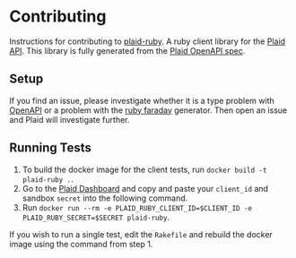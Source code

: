 # Contributing

Instructions for contributing to [plaid-ruby][1]. A ruby client library for the [Plaid API][2]. This library is fully generated from the [Plaid OpenAPI spec](3).

## Setup

If you find an issue, please investigate whether it is a type problem with [OpenAPI](3) or a problem with the [ruby faraday](https://github.com/OpenAPITools/openapi-generator/blob/master/docs/generators/ruby.md) generator. Then open an issue and Plaid will investigate further.

## Running Tests

1. To build the docker image for the client tests, run `docker build -t plaid-ruby .`.
2. Go to the [Plaid Dashboard](https://dashboard.plaid.com/) and copy and paste your `client_id` and sandbox `secret` into the following command.
3. Run `docker run --rm -e PLAID_RUBY_CLIENT_ID=$CLIENT_ID -e PLAID_RUBY_SECRET=$SECRET plaid-ruby`.

If you wish to run a single test, edit the `Rakefile` and rebuild the docker image using the command from step 1.

[1]: https://github.com/plaid/plaid-ruby
[2]: https://plaid.com
[3]: https://github.com/plaid/plaid-openapi
